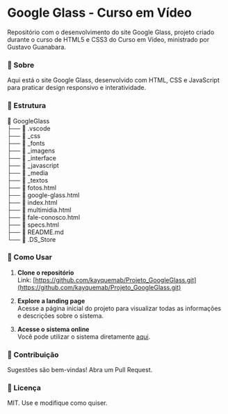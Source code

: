 # Google Glass - Curso em Vídeo
Repositório com o desenvolvimento do site Google Glass, projeto criado durante o curso de HTML5 e CSS3 do Curso em Vídeo, ministrado por Gustavo Guanabara.

### 📌 Sobre

Aqui está o site Google Glass, desenvolvido com HTML, CSS e JavaScript para praticar design responsivo e interatividade.

### 📂 Estrutura

📂 GoogleGlass<br>
├── 📂 .vscode<br>
├── 📂 _css<br>
├── 📂 _fonts<br>
├── 📂 _imagens<br>
├── 📂 _interface<br>
├── 📂 _javascript<br>
├── 📂 _media<br>
├── 📂 _textos<br>
├── 📑 fotos.html<br>
├── 📑 google-glass.html<br>
├── 📑 index.html<br>
├── 📑 multimidia.html<br>
├── 📑 fale-conosco.html<br>
├── 📑 specs.html<br>
├── 📑 README.md<br>
└── 📑 .DS_Store<br>

### 🚀 Como Usar

1. **Clone o repositório**  
   Link: [https://github.com/kayquemab/Projeto_GoogleGlass.git](https://github.com/kayquemab/Projeto_GoogleGlass.git)

2. **Explore a landing page**  
   Acesse a página inicial do projeto para visualizar todas as informações e descrições sobre o sistema.

3. **Acesse o sistema online**  
   Você pode utilizar o sistema diretamente [aqui](https://projeto-costs-two.vercel.app/).

### 🤝 Contribuição

Sugestões são bem-vindas! Abra um Pull Request.

### 📜 Licença

MIT. Use e modifique como quiser.
